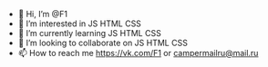 - 👋 Hi, I’m @F1
- 👀 I’m interested in JS HTML CSS
- 🌱 I’m currently learning JS HTML CSS
- 💞️ I’m looking to collaborate on JS HTML CSS
- 📫 How to reach me https://vk.com/F1 or campermailru@mail.ru

<!---
8Thelema8/8Thelema8 is a ✨ special ✨ repository because its `README.md` (this file) appears on your GitHub profile.
You can click the Preview link to take a look at your changes.
--->
